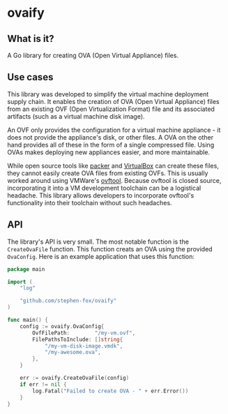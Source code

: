 # ovaify

## What is it?
A Go library for creating OVA (Open Virtual Appliance) files.

## Use cases
This library was developed to simplify the virtual machine deployment supply
chain. It enables the creation of OVA (Open Virtual Appliance) files from
an existing OVF (Open Virtualization Format) file and its associated artifacts
(such as a virtual machine disk image).

An OVF only provides the configuration for a virtual machine appliance - it
does not provide the appliance's disk, or other files. A OVA on the other hand
provides all of these in the form of a single compressed file. Using OVAs makes
deploying new appliances easier, and more maintainable.

While open source tools like [packer](https://packer.io) and
[VirtualBox](https://www.virtualbox.org/) can create these files, they cannot
easily create OVA files from existing OVFs. This is usually worked around using
VMWare's [ovftool](https://www.vmware.com/support/developer/ovf/). Because
ovftool is closed source, incorporating it into a VM development toolchain can
be a logistical headache. This library allows developers to incorporate
ovftool's functionality into their toolchain without such headaches.

## API
The library's API is very small. The most notable function is the
`CreateOvaFile` function. This function creats an OVA using the provided
`OvaConfig`. Here is an example application that uses this function:
```go
package main

import (
    "log"

    "github.com/stephen-fox/ovaify"
)

func main() {
    config := ovaify.OvaConfig{
        OvfFilePath:        "/my-vm.ovf",
		FilePathsToInclude: []string{
            "/my-vm-disk-image.vmdk",
            "/my-awesome.ova",
        },
    }

    err := ovaify.CreateOvaFile(config)
    if err != nil {
        log.Fatal("Failed to create OVA - " + err.Error())
    }
}
```
